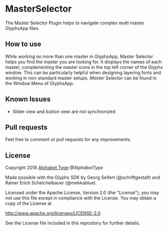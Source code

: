 # MasterSelector
The Master Selector Plugin helps to navigate complex multi master GlyphsApp files. 

## How to use
While working on more than one master in GlyphsApp, Master Selector helps you find the master you are looking for. It displays the names of each master, complementing the master icons in the top left corner of the Glyphs window. This can be particularly helpful when designing layering fonts and working in non-standard master setups.
*Master Selector* can be found in the Window Menu of GlyphsApp.

## Known Issues
- Slider view and button view are not synchronized

## Pull requests
Feel free to comment or pull requests for any improvements.

## License

Copyright 2018 [Alphabet Type](http://www.alphabettype.com/) *@AlphabetType*

Made possible with the Glyphs SDK by Georg Seifert (@schriftgestalt) and Rainer Erich Scheichelbauer (@mekkablue).

Licensed under the Apache License, Version 2.0 (the "License"); you may not use this file except in compliance with the License. You may obtain a copy of the License at

http://www.apache.org/licenses/LICENSE-2.0

See the License file included in this repository for further details.
